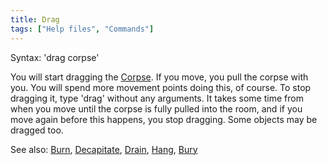 ```yaml
---
title: Drag
tags: ["Help files", "Commands"]
---
```

Syntax: 'drag corpse'

You will start dragging the [Corpse](Corpse "wikilink"). If you move,
you pull the corpse with you. You will spend more movement points doing
this, of course. To stop dragging it, type 'drag' without any arguments.
It takes some time from when you move until the corpse is fully pulled
into the room, and if you move again before this happens, you stop
dragging. Some objects may be dragged too.

See also: [Burn](Burn "wikilink"), [Decapitate](Decapitate "wikilink"),
[Drain](Drain "wikilink"), [Hang](Hang "wikilink"),
[Bury](Bury "wikilink")

